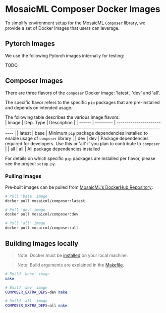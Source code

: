 # MosaicML Composer Docker Images

To simplify environment setup for the MosaicML `Composer` library, we provide a set of Docker Images that users can
leverage.

## Pytorch Images

We use the following Pytorch images internally for testing:

TODO

## Composer Images

There are three flavors of the `composer` Docker image: 'latest', 'dev' and 'all'.

The specific flavor refers to the specific `pip` packages that are pre-installed and depends on intended usage.

The following table describes the various image flavors:  
| Image  | Dep. Type | Description                                                                                              |
| ------ | --------- | -------------------------------------------------------------------------------------------------------- |
| latest | base      | Minimum `pip` package dependencies installed to enable usage of `composer` library                       |
| dev    | dev       | Package dependencies required for developers.  Use this or 'all' if you plan to contribute to `composer` |
| all    | all       | All package dependencies installed

For details on which specific `pip` packages are installed per flavor, please see the project `setup.py`.

### Pulling Images

Pre-built images can be pulled from [MosaicML's DockerHub Repository](https://hub.docker.com/r/mosaicml/composer):

```bash
# Pull 'base' image
docker pull mosaicml/composer:latest

# Pull 'dev' image
docker pull mosaicml/composer:dev

# Pull 'all' image
docker pull mosaicml/composer:all
```

## Building Images locally

> Note: Docker must be [installed](https://docs.docker.com/get-docker/) on your local machine.

> Note: Build arguments are explained in the [Makefile](Makefile).

```bash
# Build 'base' image
make

# Build 'dev' image
COMPOSER_EXTRA_DEPS=dev make

# Build 'all' image
COMPOSER_EXTRA_DEPS=all make
```
